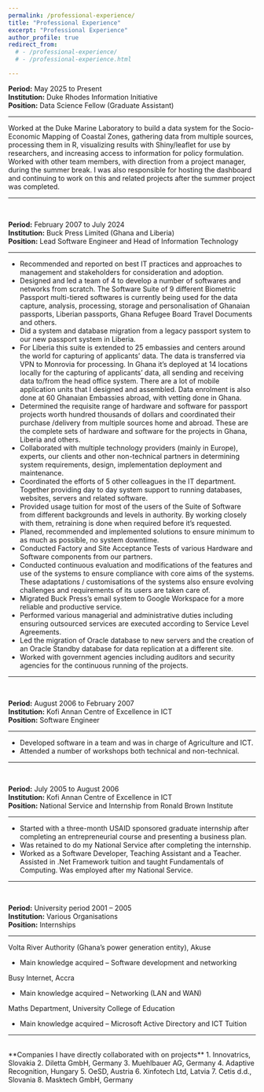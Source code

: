 ```yaml
---
permalink: /professional-experience/
title: "Professional Experience"
excerpt: "Professional Experience"
author_profile: true
redirect_from: 
  # - /professional-experience/
  # - /professional-experience.html

---
```


**Period:** May 2025 to Present   
**Institution:** Duke Rhodes Information Initiative   
**Position:** Data Science Fellow (Graduate Assistant)     

---   
Worked at the Duke Marine Laboratory to build a data system for the Socio-Economic Mapping of Coastal Zones,
gathering data from multiple sources, processing them in R, visualizing results with Shiny/leaflet for use by researchers,
and increasing access to information for policy formulation. Worked with other team members, with direction from a
project manager, during the summer break. I was also responsible for hosting the dashboard and continuing to work on this and related projects after the summer project was completed.

---

<br >

**Period:** February 2007 to July 2024   
**Institution:** Buck Press Limited (Ghana and Liberia)   
**Position:** Lead Software Engineer and Head of Information Technology  

---   
- Recommended and reported on best IT practices and approaches to management and stakeholders for consideration and adoption. 
- Designed and led a team of 4 to develop a number of softwares and networks from scratch. The Software Suite of 9 different Biometric Passport multi-tiered softwares is currently being used for the data capture, analysis, processing, storage and personalisation of Ghanaian passports, Liberian passports, Ghana Refugee Board Travel Documents and others. 
- Did a system and database migration from a legacy passport system to our new passport system in Liberia.
- For Liberia this suite is extended to 25 embassies and centers around the world for capturing of applicants’ data. The data is transferred via VPN to Monrovia for processing. In Ghana it’s deployed at 14 locations locally for the capturing of applicants’ data, all sending and receiving data to/from the head office system. There are a lot of mobile application units that I designed and assembled. Data enrolment is also done at 60 Ghanaian Embassies abroad, with vetting done in Ghana.
- Determined the requisite range of hardware and software for passport projects worth hundred thousands of dollars and coordinated their purchase /delivery from multiple sources home and abroad. These are the complete sets of hardware and software for the projects in Ghana, Liberia and others.
- Collaborated with multiple technology providers (mainly in Europe), experts, our clients and other non-technical partners in determining system requirements, design, implementation deployment and maintenance. 
- Coordinated the efforts of 5 other colleagues in the IT department. Together providing day to day system support to running databases, websites, servers and related software.
- Provided usage tuition for most of the users of the Suite of Software from different backgrounds and levels in authority. By working closely with them, retraining is done when required before it’s requested.
- Planed, recommended and implemented solutions to ensure minimum to as much as possible, no system downtime.
- Conducted Factory and Site Acceptance Tests of various Hardware and Software components from our partners.
- Conducted continuous evaluation and modifications of the features and use of the systems to ensure compliance with core aims of the systems. These adaptations / customisations of the systems also ensure evolving challenges and requirements of its users are taken care of.
- Migrated Buck Press’s email system to Google Workspace for a more reliable and productive service.
- Performed various managerial and administrative duties including ensuring outsourced services are executed according to Service Level Agreements.
- Led the migration of Oracle database to new servers and the creation of an Oracle Standby database for data replication at a different site.
- Worked with government agencies including auditors and security agencies for the continuous running of the projects.

---

<br >


**Period:** August 2006 to February 2007   
**Institution:** Kofi Annan Centre of Excellence in ICT   
**Position:** Software Engineer     

---   
- Developed software in a team and was in charge of Agriculture and ICT. 
- Attended a number of workshops both technical and non-technical.

---

<br >


**Period:** July 2005 to August 2006   
**Institution:** Kofi Annan Centre of Excellence in ICT   
**Position:** National Service and Internship from Ronald Brown Institute  

---   
- Started with a three-month USAID sponsored graduate internship after completing an entrepreneurial course and presenting a business plan.
- Was retained to do my National Service after completing the internship. 
- Worked as a Software Developer, Teaching Assistant and a Teacher. Assisted in .Net Framework tuition and taught Fundamentals of Computing. Was employed after my National Service.

---

<br >


**Period:** University period 2001 – 2005   
**Institution:** Various Organisations   
**Position:** Internships     

---   

Volta River Authority (Ghana’s power generation entity), Akuse
-	Main knowledge acquired – Software development and networking

Busy Internet, Accra
-	Main knowledge acquired – Networking (LAN and WAN)

Maths Department, University College of Education
-	Main knowledge acquired – Microsoft Active Directory and ICT Tuition

---

<br>
**Companies I have directly collaborated with on projects**  
1. Innovatrics, Slovakia   
2. Diletta GmbH, Germany   
3. Muehlbauer AG, Germany   
4. Adaptive Recognition, Hungary   
5. OeSD, Austria   
6. Xinfotech Ltd, Latvia   
7. Cetis d.d., Slovania   
8. Masktech GmbH, Germany   
<br>